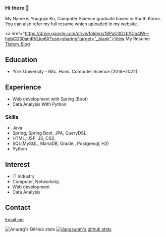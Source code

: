 ### Hi there 👋

My Name is Yougnjin Ko, Computer Science graduate based in South Korea. You can also refer my full resume which uploaded in my website.

<a href="https://drive.google.com/drive/folders/1BPaC0OzbfCm4lW--hpbCD30smRVLko6X?usp=sharing"target="_blank">View My Resume</a>
<a href="https://helloblankworld.tistory.com/" target="_blank">Tistory Blog</a>

## Education
* York University - BSc. Hons. Computer Science (2016~2022)

## Experience 
- Web development with Spring (Boot)
- Data Analysis With Python

### Skills
- Java
- Spring, Spring Boot, JPA, QueryDSL
- HTML, JSP, JS, CSS, 
- SQL(MySQL, MariaDB, Oracle , Postgresql, H2)
- Python

<!--
<img src="https://img.shields.io/badge/Java-DD2026?style=flat-square&logo=Java&logoColor=white">
<img src="https://img.shields.io/badge/Spring-6DB33F?style=flat-square&logo=Spring&logoColor=white"/>
<img src="https://img.shields.io/badge/MySQL-4479A1?style=flat-square&logo=MySQL&logoColor=white"/>
-->

## Interest
- IT Industry
- Computer, Networking
- Web development
- Data Analysis

## Contact
<a href="mailto:youngjin.ko@youngjinko.me" target="_blank">
 Email me
</a>

![Anurag's GitHub stats](https://github-readme-stats.vercel.app/api?username=dangsunm&show_icons=true&theme=radical)
[![dangsunm's github stats](https://github-readme-stats.vercel.app/api/top-langs/?username=dangsunm&show_icons=true&hide_border=true&title_color=004386&icon_color=004386&layout=compact)](https://github.com/dangsunm)

<!--
**dangsunm/dangsunm** is a ✨ _special_ ✨ repository because its `README.md` (this file) appears on your GitHub profile.

Here are some ideas to get you started:
- 🔭 I’m currently working on ...
- 🌱 I’m currently learning ...
- 👯 I’m looking to collaborate on ...
- 🤔 I’m looking for help with ...
- 💬 Ask me about ...
- 📫 How to reach me: ...
- 😄 Pronouns: ...
- ⚡ Fun fact: ...
-->
